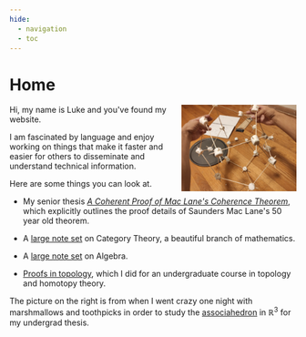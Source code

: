 ```yaml
---
hide:
  - navigation
  - toc
---
```

# Home

<img src="png/home/3D_model.jpg" style="float: right; width:40%"/>
Hi, my name is Luke and you've found my website. 

I am fascinated by language and enjoy working on things that make it faster and easier for others 
to disseminate and understand technical information. 

Here are some things you can look at. 

* My senior thesis [*A Coherent Proof of Mac Lane's Coherence Theorem*](https://scholarship.claremont.edu/hmc_theses/243/), which explicitly 
outlines the proof details of Saunders Mac Lane's 50 year old theorem.

* A [large note set](/category_theory/) on Category Theory, a beautiful branch of mathematics. 

* A [large note set](/algebra/) on Algebra. 

* [Proofs in topology](https://ltrujello.github.io/topology/topology_notebook_5_2019.pdf), which I did for an undergraduate course in topology and homotopy theory. 


The picture on the right is from when I went crazy one night with marshmallows and toothpicks 
in order to study the [associahedron](associahedron) in $\mathbb{R}^3$ for my undergrad thesis.

